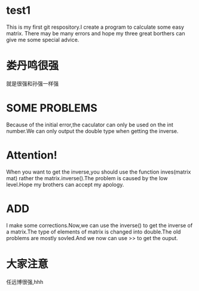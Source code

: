 # test1
This is my first git respository.I create a program to calculate some easy matrix.
There may be many errors and hope my three great borthers can give me some special advice.
# 娄丹鸣很强
就是很强和孙强一样强
# SOME PROBLEMS
Because of the initial error,the caculator can only be used on the int number.We can only output the double type when getting the inverse.
# Attention!
When you want to get the inverse,you should use the function inves(matrix mat) rather the matrix.inverse().The problem is caused by the low level.Hope my brothers can accept my apology.
# ADD
I make some corrections.Now,we can use the inverse() to get the inverse of a matrix.The type of elements of matrix is changed into double.The old problems are mostly sovled.And we now can use >> to get the ouput.
# 大家注意
任远博很强,hhh